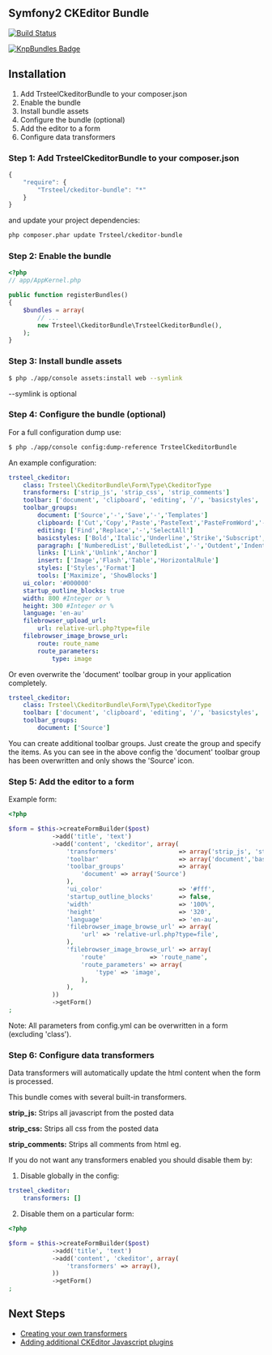 ## Symfony2 CKEditor Bundle

[![Build Status](https://secure.travis-ci.org/trsteel88/TrsteelCkeditorBundle.png?branch=master)](http://travis-ci.org/trsteel88/TrsteelCkeditorBundle)

[![KnpBundles Badge](http://knpbundles.com/trsteel88/TrsteelCkeditorBundle/badge)](http://knpbundles.com/trsteel88/TrsteelCkeditorBundle)

## Installation

1. Add TrsteelCkeditorBundle to your composer.json
2. Enable the bundle
3. Install bundle assets
4. Configure the bundle (optional)
5. Add the editor to a form
6. Configure data transformers

### Step 1: Add TrsteelCkeditorBundle to your composer.json
```js
{
    "require": {
        "Trsteel/ckeditor-bundle": "*"
    }
}
```

and update your project dependencies:

```bash
php composer.phar update Trsteel/ckeditor-bundle
```

### Step 2: Enable the bundle
``` php
<?php
// app/AppKernel.php

public function registerBundles()
{
    $bundles = array(
        // ...
        new Trsteel\CkeditorBundle\TrsteelCkeditorBundle(),
    );
}
```

### Step 3: Install bundle assets
```bash
$ php ./app/console assets:install web --symlink
```

--symlink is optional

### Step 4: Configure the bundle (optional)

For a full configuration dump use:
```bash
$ php ./app/console config:dump-reference TrsteelCkeditorBundle
```

An example configuration:

```yaml
trsteel_ckeditor:
    class: Trsteel\CkeditorBundle\Form\Type\CkeditorType
    transformers: ['strip_js', 'strip_css', 'strip_comments']
    toolbar: ['document', 'clipboard', 'editing', '/', 'basicstyles', 'paragraph', 'links', '/', 'insert', 'styles', 'tools']
    toolbar_groups:
        document: ['Source','-','Save','-','Templates']
        clipboard: ['Cut','Copy','Paste','PasteText','PasteFromWord','-','Undo','Redo']
        editing: ['Find','Replace','-','SelectAll']
        basicstyles: ['Bold','Italic','Underline','Strike','Subscript','Superscript','-','RemoveFormat']
        paragraph: ['NumberedList','BulletedList','-','Outdent','Indent','-','JustifyLeft', 'JustifyCenter','JustifyRight','JustifyBlock']
        links: ['Link','Unlink','Anchor']
        insert: ['Image','Flash','Table','HorizontalRule']
        styles: ['Styles','Format']
        tools: ['Maximize', 'ShowBlocks']
    ui_color: '#000000'
    startup_outline_blocks: true
    width: 800 #Integer or %
    height: 300 #Integer or %
    language: 'en-au'
    filebrowser_upload_url:
        url: relative-url.php?type=file
    filebrowser_image_browse_url:
        route: route_name
        route_parameters:
            type: image
```

Or even overwrite the 'document' toolbar group in your application completely.

```yaml
trsteel_ckeditor:
    class: Trsteel\CkeditorBundle\Form\Type\CkeditorType
    toolbar: ['document', 'clipboard', 'editing', '/', 'basicstyles', 'paragraph', 'links', '/', 'insert', 'styles', 'tools']
    toolbar_groups:
        document: ['Source']
```

You can create additional toolbar groups. Just create the group and specify the items. As you can see in the above config the 'document' toolbar group has been overwritten and only shows the 'Source' icon.

### Step 5: Add the editor to a form

Example form:

```php
<?php

$form = $this->createFormBuilder($post)
            ->add('title', 'text')
            ->add('content', 'ckeditor', array(
                'transformers'                 => array('strip_js', 'strip_css', 'strip_comments'),
                'toolbar'                      => array('document','basicstyles'),
                'toolbar_groups'               => array(
                    'document' => array('Source')
                ),
                'ui_color'                     => '#fff',
                'startup_outline_blocks'       => false,
                'width'                        => '100%',
                'height'                       => '320',
                'language'                     => 'en-au',
                'filebrowser_image_browse_url' => array(
                    'url' => 'relative-url.php?type=file',
                ),
                'filebrowser_image_browse_url' => array(
                    'route'            => 'route_name',
                    'route_parameters' => array(
                        'type' => 'image',
                    ),
                ),
            ))
            ->getForm()
;
```

Note: All parameters from config.yml can be overwritten in a form (excluding 'class').

### Step 6: Configure data transformers

Data transformers will automatically update the html content when the form is processed.

This bundle comes with several built-in transformers.

**strip_js:** Strips all javascript from the posted data

**strip_css:** Strips all css from the posted data

**strip_comments:** Strips all comments from html eg. <!-- This is a comment -->

If you do not want any transformers enabled you should disable them by:

1. Disable globally in the config:

```yaml
trsteel_ckeditor:
    transformers: []
```

2. Disable them on a particular form:

```php
<?php

$form = $this->createFormBuilder($post)
            ->add('title', 'text')
            ->add('content', 'ckeditor', array(
                'transformers' => array(),
            ))
            ->getForm()
;
```

## Next Steps

- [Creating your own transformers](/trsteel88/TrsteelCkeditorBundle/blob/master/Resources/doc/transformers.md)
- [Adding additional CKEditor Javascript plugins](/trsteel88/TrsteelCkeditorBundle/blob/master/Resources/doc/ckeditor-plugins.md)
